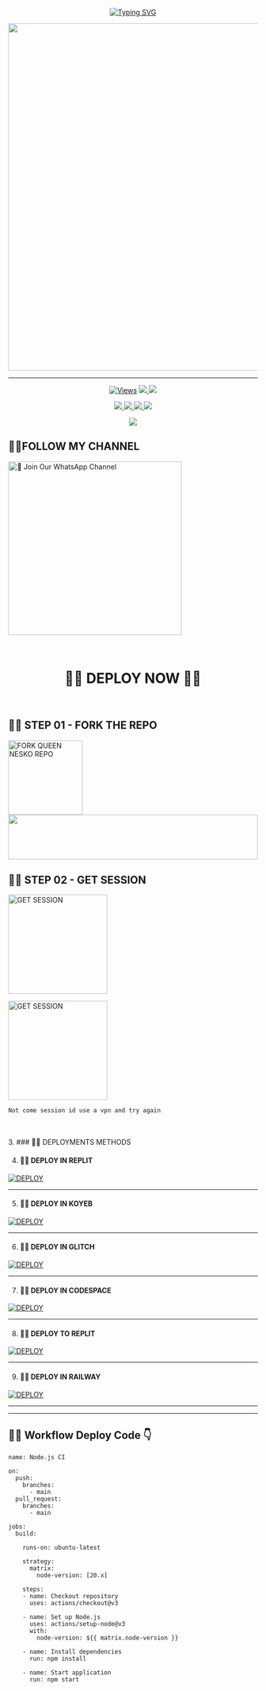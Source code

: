 
<p align="center">
<a href="https://i.ibb.co/p6Fn0hQf/temp-image.jpg"><img src="https://readme-typing-svg.demolab.com?font=Fira+Code&weight=700&size=33&pause=1000&color=5513F7&width=435&lines=⫷QUEEN NESKO MD INC ⫸" alt="Typing SVG" /></a>
</p>
<p align="center">
<a href="https://github.com/ayanmdoz">
    <img src="https://i.ibb.co/p6Fn0hQf/temp-image.jpg"  width="700px">
</a>
<hr>


<p align="center">

  <a href="https://github.com/Ayanmdoz/QUEEN-NESKO">
    <img src="https://hits.seeyoufarm.com/api/count/incr/badge.svg?url=https%3A%2F%2Fgithub.com%2FAYANMDOZ%2FQUENN-NESKO&count_bg=%2379C83D&title_bg=%23555555&icon=gitpod.svg&icon_color=%23E7E7E7&title=Views&edge_flat=false" alt="Views"/></a>
  
  </a>
  <a href="https://github.com/Ayanmdoz/QUEEN-NESKO/fork">
    <img src="https://img.shields.io/github/forks/Ayanmdoz/QUEEN-NESKO?label=Fork&style=social">
    
  </a>
  <a href="https://github.com/Ayanmdoz/QUEEN-NESKO/stargazers">
    <img src="https://img.shields.io/github/stars/Ayanmdoz/QUEEN-NESKO?style=social">
  </a>
</p>

<p align="center">
  <a href="https://github.com/Ayanmdoz/QUEEN-NESKO">
    <img src="https://img.shields.io/github/repo-size/Ayanmdoz/QUEEN-NESKO?color=purple&label=Repo%20Size&style=plastic">

  </a>
  <a href="https://github.com/Ayanmdoz/QUEEN-NESKO">
    <img src="https://img.shields.io/github/license/Ayanmdoz/QUEEN-NESKO?color=purple&label=License&style=plastic">

  </a>
  <a href="https://github.com/Ayanmdoz/QUEEN-NESKO">
    <img src="https://img.shields.io/github/languages/top/Ayanmdoz/QUEEN-NESKO?color=purple&label=Javascript&style=plastic">

  </a>
  <a href="https://github.com/Ayanmdoz/QUEEN-NESKO">
    <img src="https://img.shields.io/static/v1?label=Author&message=Ayan%20Mdoz&color=purple&style=plastic">

  </a>
  </p>
 <p align="center">
  <a href="https://github.com/Ayanmdoz/QUEEN-NESKO">
    <img src="https://img.shields.io/badge/OUR%20%20%20Aʏᴀɴ-Mᴏᴅᴢ%20™%20(TC)-purple&style=plastic">

  </a>
</p>

## 🌅💇FOLLOW MY CHANNEL

<a href="https://whatsapp.com/channel/0029Vb0Ei5L47Xe6rmpb4f2m"><img src="https://img.shielUM ds.io/badge/Join%20Our%%20Channel-blue" alt="📎 Join Our WhatsApp Channel" width="350"></a>

<br>

<div align="center">
 
  <h1>🌅💇 DEPLOY NOW 💇🌅</h1>
  
</div>

<br>

## 🌅💇 STEP 01 -  FORK THE REPO

<a href="https://github.com/ayanmdoz/QUEEN-NESKO/fork"><img src="https://img.shields.io/badge/Fork%20Repo-blue" alt="FORK QUEEN NESKO REPO" width="150"></a>
</br>
<img src="https://i.imgur.com/dBaSKWF.gif" height="90" width="100%">
<br>

## 🌅💇 STEP 02 -  GET SESSION

<a href="https://queen-nesko-pairweb.onrender.com"><img src="https://img.shields.io/badge/QR%20OR%20PAIR%20CODE-blue" alt="GET SESSION" width="200"></a>

<a href="https://queen-nesko-pairweb.onrender.com"><img src="https://img.shields.io/badge/QR%20OR%20PAIR%20CODE-blue" alt="GET SESSION" width="200"></a>

`Not come session id use a vpn and try again`

<br>
<br>
3. ### 🌅💇 DEPLOYMENTS METHODS
<a
[![Deploy](https://www.herokucdn.com/deploy/button.svg)](https://heroku.com/deploy?template=new)

--------
4.  ####  🌅💇 DEPLOY IN REPLIT

   <a href='https://repl.it/github/ayanmdoz/QUEEN-NESKO' target="_blank"><img alt='DEPLOY' src='https://img.shields.io/badge/-REPLIT-orange?style=for-the-badge&logo=replit&logoColor=white'/></a>

--------
5.  ####  🌅💇 DEPLOY IN KOYEB

<a href='https://app.koyeb.com/auth/signin' target="_blank"><img alt='DEPLOY' src='https://img.shields.io/badge/-KOYEB-blue?style=for-the-badge&logo=koyeb&logoColor=white'/></a>

--------
6.  ####  🌅💇 DEPLOY IN GLITCH

<a href='https://glitch.com/signup' target="_blank"><img alt='DEPLOY' src='https://img.shields.io/badge/GLITCH-h?color=pink&style=for-the-badge&logo=glitch'/></a></p>

--------

7.  ####  🌅💇 DEPLOY IN CODESPACE

<a href='https://github.com/codespaces/new' target="_blank"><img alt='DEPLOY' src='https://img.shields.io/badge/CODESPACE-h?color=navy&style=for-the-badge&logo=visualstudiocode'/></a></p>

--------

8. ####  🌅💇 DEPLOY TO REPLIT

<a href='https://dashboard.render.com' target="_blank"><img alt='DEPLOY' src='https://img.shields.io/badge/RENDER-h?color=maroon&style=for-the-badge&logo=render'/></a></p>

--------
9. ####  🌅💇 DEPLOY IN RAILWAY

<a href='https://railway.app/new' target="_blank"><img alt='DEPLOY' src='https://img.shields.io/badge/RAILWAY-h?color=black&style=for-the-badge&logo=railway'/></a></p>

--------


---










































## 🌅💇 Workflow Deploy Code 👇


```
name: Node.js CI

on:
  push:
    branches:
      - main
  pull_request:
    branches:
      - main

jobs:
  build:

    runs-on: ubuntu-latest

    strategy:
      matrix:
        node-version: [20.x]

    steps:
    - name: Checkout repository
      uses: actions/checkout@v3

    - name: Set up Node.js
      uses: actions/setup-node@v3
      with:
        node-version: ${{ matrix.node-version }}

    - name: Install dependencies
      run: npm install

    - name: Start application
      run: npm start
```

